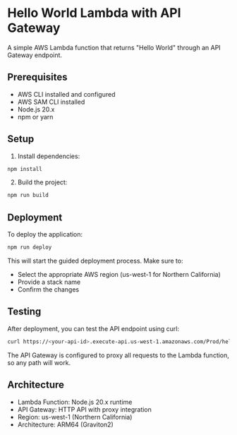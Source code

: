 # Hello World Lambda with API Gateway

A simple AWS Lambda function that returns "Hello World" through an API Gateway endpoint.

## Prerequisites

- AWS CLI installed and configured
- AWS SAM CLI installed
- Node.js 20.x
- npm or yarn

## Setup

1. Install dependencies:

```bash
npm install
```

2. Build the project:

```bash
npm run build
```

## Deployment

To deploy the application:

```bash
npm run deploy
```

This will start the guided deployment process. Make sure to:

- Select the appropriate AWS region (us-west-1 for Northern California)
- Provide a stack name
- Confirm the changes

## Testing

After deployment, you can test the API endpoint using curl:

```bash
curl https://<your-api-id>.execute-api.us-west-1.amazonaws.com/Prod/hello
```

The API Gateway is configured to proxy all requests to the Lambda function, so any path will work.

## Architecture

- Lambda Function: Node.js 20.x runtime
- API Gateway: HTTP API with proxy integration
- Region: us-west-1 (Northern California)
- Architecture: ARM64 (Graviton2)
